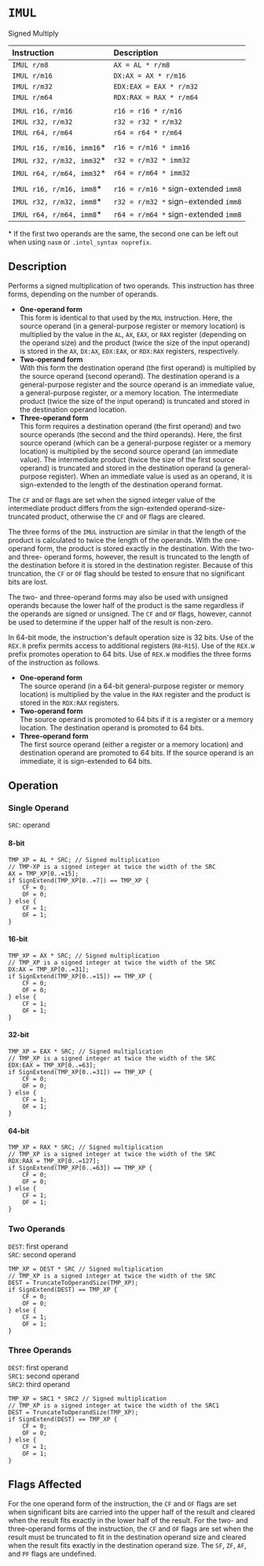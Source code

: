# `IMUL`
Signed Multiply

| Instruction               | Description                          |
| :------------------------ | :----------------------------------- |
| `IMUL r/m8`               | `AX = AL * r/m8`                     |
| `IMUL r/m16`              | `DX:AX = AX * r/m16`                 |
| `IMUL r/m32`              | `EDX:EAX = EAX * r/m32`              |
| `IMUL r/m64`              | `RDX:RAX = RAX * r/m64`              |
|                           |                                      |
| `IMUL r16, r/m16`         | `r16 = r16 * r/m16`                  |
| `IMUL r32, r/m32`         | `r32 = r32 * r/m32`                  |
| `IMUL r64, r/m64`         | `r64 = r64 * r/m64`                  |
|                           |                                      |
| `IMUL r16, r/m16, imm16`* | `r16 = r/m16 * imm16`                |
| `IMUL r32, r/m32, imm32`* | `r32 = r/m32 * imm32`                |
| `IMUL r64, r/m64, imm32`* | `r64 = r/m64 * imm32`                |
|                           |                                      |
| `IMUL r16, r/m16, imm8`*  | `r16 = r/m16 *` sign-extended `imm8` |
| `IMUL r32, r/m32, imm8`*  | `r32 = r/m32 *` sign-extended `imm8` |
| `IMUL r64, r/m64, imm8`*  | `r64 = r/m64 *` sign-extended `imm8` |

\* If the first two operands are the same, the second one can be left out when using `nasm` or `.intel_syntax noprefix`.

## Description
Performs a signed multiplication of two operands. This instruction has three forms, depending on the number of operands.
- **One-operand form**\
  This form is identical to that used by the `MUL` instruction. Here, the source operand (in a general-purpose register or memory location) is multiplied by the value in the `AL`, `AX`, `EAX`, or `RAX` register (depending on the operand size) and the product (twice the size of the input operand) is stored in the `AX`, `DX:AX`, `EDX:EAX`, or `RDX:RAX` registers, respectively.
- **Two-operand form**\
  With this form the destination operand (the first operand) is multiplied by the source operand (second operand). The destination operand is a general-purpose register and the source operand is an immediate value, a general-purpose register, or a memory location. The intermediate product (twice the size of the input operand) is truncated and stored in the destination operand location.
- **Three-operand form**\
  This form requires a destination operand (the first operand) and two source operands (the second and the third operands). Here, the first source operand (which can be a general-purpose register or a memory location) is multiplied by the second source operand (an immediate value). The intermediate product (twice the size of the first source operand) is truncated and stored in the destination operand (a general-purpose register).
When an immediate value is used as an operand, it is sign-extended to the length of the destination operand format.

The `CF` and `OF` flags are set when the signed integer value of the intermediate product differs from the sign-extended operand-size-truncated product, otherwise the `CF` and `OF` flags are cleared.

The three forms of the `IMUL` instruction are similar in that the length of the product is calculated to twice the length of the operands. With the one-operand form, the product is stored exactly in the destination. With the two- and three- operand forms, however, the result is truncated to the length of the destination before it is stored in the destination register. Because of this truncation, the `CF` or `OF` flag should be tested to ensure that no significant bits are lost.

The two- and three-operand forms may also be used with unsigned operands because the lower half of the product is the same regardless if the operands are signed or unsigned. The `CF` and `OF` flags, however, cannot be used to determine if the upper half of the result is non-zero.

In 64-bit mode, the instruction's default operation size is 32 bits. Use of the `REX.R` prefix permits access to additional registers (`R8`-`R15`). Use of the `REX.W` prefix promotes operation to 64 bits. Use of `REX.W` modifies the three forms of the instruction as follows.
- **One-operand form**\
  The source operand (in a 64-bit general-purpose register or memory location) is multiplied by the value in the `RAX` register and the product is stored in the `RDX:RAX` registers.
- **Two-operand form**\
  The source operand is promoted to 64 bits if it is a register or a memory location. The destination operand is promoted to 64 bits.
- **Three-operand form**\
  The first source operand (either a register or a memory location) and destination operand are promoted to 64 bits. If the source operand is an immediate, it is sign-extended to 64 bits.

## Operation
### Single Operand
`SRC`: operand

#### 8-bit
```rust,ignore
TMP_XP = AL * SRC; // Signed multiplication
// TMP-XP is a signed integer at twice the width of the SRC
AX = TMP_XP[0..=15];
if SignExtend(TMP_XP[0..=7]) == TMP_XP {
    CF = 0;
    OF = 0;
} else {
    CF = 1;
    OF = 1;
}
```

#### 16-bit
```rust,ignore
TMP_XP = AX * SRC; // Signed multiplication
// TMP_XP is a signed integer at twice the width of the SRC
DX:AX = TMP_XP[0..=31];
if SignExtend(TMP_XP[0..=15]) == TMP_XP {
    CF = 0;
    OF = 0;
} else {
    CF = 1;
    OF = 1;
}
```

#### 32-bit
```rust,ignore
TMP_XP = EAX * SRC; // Signed multiplication
// TMP_XP is a signed integer at twice the width of the SRC
EDX:EAX = TMP_XP[0..=63];
if SignExtend(TMP_XP[0..=31]) == TMP_XP {
    CF = 0;
    OF = 0;
} else {
    CF = 1;
    OF = 1;
}
```

#### 64-bit
```rust,ignore
TMP_XP = RAX * SRC; // Signed multiplication
// TMP_XP is a signed integer at twice the width of the SRC
RDX:RAX = TMP_XP[0..=127];
if SignExtend(TMP_XP[0..=63]) == TMP_XP {
    CF = 0;
    OF = 0;
} else {
    CF = 1;
    OF = 1;
}
```

### Two Operands
`DEST`: first operand\
`SRC`: second operand
```rust,ignore
TMP_XP = DEST * SRC // Signed multiplication
// TMP_XP is a signed integer at twice the width of the SRC
DEST = TruncateToOperandSize(TMP_XP);
if SignExtend(DEST) == TMP_XP {
    CF = 0;
    OF = 0;
} else {
    CF = 1;
    OF = 1;
}
```

### Three Operands
`DEST`: first operand\
`SRC1`: second operand\
`SRC2`: third operand
```rust,ignore
TMP_XP = SRC1 * SRC2 // Signed multiplication
// TMP_XP is a signed integer at twice the width of the SRC1
DEST = TruncateToOperandSize(TMP_XP);
if SignExtend(DEST) == TMP_XP {
    CF = 0;
    OF = 0;
} else {
    CF = 1;
    OF = 1;
}
```

## Flags Affected
For the one operand form of the instruction, the `CF` and `OF` flags are set when significant bits are carried into the upper half of the result and cleared when the result fits exactly in the lower half of the result. For the two- and three-operand forms of the instruction, the `CF` and `OF` flags are set when the result must be truncated to fit in the destination operand size and cleared when the result fits exactly in the destination operand size. The `SF`, `ZF`, `AF`, and `PF` flags are undefined.

